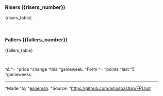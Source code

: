 ### Risers ({risers_number})

{risers_table}

&nbsp;

### Fallers ({fallers_number})

{fallers_table}

&nbsp;

^∆ ^= ^price ^change ^this ^gameweek. ^Form ^= ^points ^last ^5 ^gameweeks.

---

^Made ^by ^[esoemah](https://www.reddit.com/message/compose/?to=esoemah). ^Source: ^https://github.com/amosbastian/FPLbot
